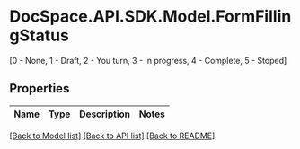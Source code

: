 # DocSpace.API.SDK.Model.FormFillingStatus
[0 - None, 1 - Draft, 2 - You turn, 3 - In progress, 4 - Complete, 5 - Stoped]

## Properties

Name | Type | Description | Notes
------------ | ------------- | ------------- | -------------

[[Back to Model list]](../README.md#documentation-for-models) [[Back to API list]](../README.md#documentation-for-api-endpoints) [[Back to README]](../README.md)

